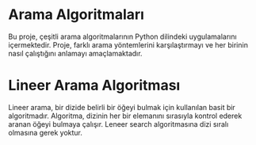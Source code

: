 # Arama Algoritmaları

Bu proje, çeşitli arama algoritmalarının Python dilindeki uygulamalarını içermektedir. Proje, farklı arama yöntemlerini karşılaştırmayı ve her birinin nasıl çalıştığını anlamayı amaçlamaktadır.

# Lineer Arama Algoritması

Lineer arama, bir dizide belirli bir öğeyi bulmak için kullanılan basit bir algoritmadır. Algoritma, dizinin her bir elemanını sırasıyla kontrol ederek aranan öğeyi bulmaya çalışır. Leneer search algoritmasına dizi sıralı olmasına gerek yoktur.
